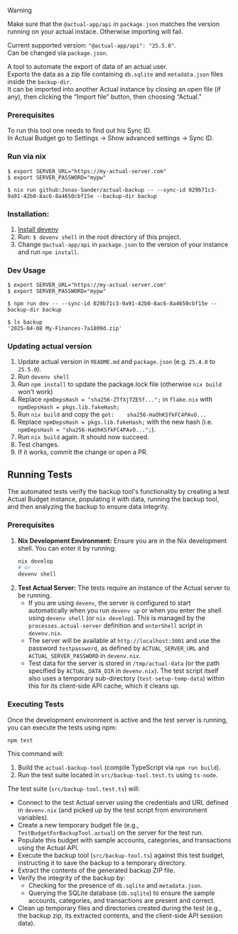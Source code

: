 > [!WARNING]  
> Make sure that the `@actual-app/api` in `package.json` matches the version running on your actual instace.
> Otherwise importing will fail.

Current supported version: `"@actual-app/api": "25.5.0"`.  
Can be changed via `package.json`.

A tool to automate the export of data of an actual user.  
Exports the data as a zip file containing `db.sqlite` and `metadata.json` files inside the `backup-dir`.  
It can be imported into another Actual instance by closing an open file (if any), then clicking the “Import file” button, then choosing “Actual.” 

### Prerequisites
To run this tool one needs to find out his Sync ID.  
In Actual Budget go to Settings → Show advanced settings → Sync ID.

### Run via nix
```
$ export SERVER_URL="https://my-actual-server.com"
$ export SERVER_PASSWORD="mypw"

$ nix run github:Jonas-Sander/actual-backup -- --sync-id 029b71c3-9a91-42b0-8ac6-8a4650cbf15e --backup-dir backup
```

### Installation:
1. [Install devenv](https://devenv.sh/getting-started/)
2. Run: `$ devenv shell` in the root directory of this project.
3. Change `@actual-app/api` in `package.json` to the version of your instance and run `npm install`.

### Dev Usage
```shell
$ export SERVER_URL="https://my-actual-server.com"
$ export SERVER_PASSWORD="mypw"

$ npm run dev -- --sync-id 029b71c3-9a91-42b0-8ac6-8a4650cbf15e --backup-dir backup

$ ls backup
'2025-04-08 My-Finances-7a1809d.zip'
```

### Updating actual version
1. Update actual version in `README.md` and `package.json` (e.g. `25.4.0` to `25.5.0`).
2. Run `devenv shell`
3. Run `npm install` to update the package.lock file (otherwise `nix build` won't work)
4. Replace `npmDepsHash = "sha256-ZTfXjTZE5f...";` in `flake.nix` with `npmDepsHash = pkgs.lib.fakeHash;`
5. Run `nix build` and copy the `got:    sha256-HaOhKSfkFC4PAvO...`
6. Replace `npmDepsHash = pkgs.lib.fakeHash;` with the new hash (i.e. `npmDepsHash = "sha256-HaOhKSfkFC4PAvO...";`).
7. Run `nix build` again. It should now succeed.
8. Test changes.
9. If it works, commit the change or open a PR.

## Running Tests

The automated tests verify the backup tool's functionality by creating a test Actual Budget instance, populating it with data, running the backup tool, and then analyzing the backup to ensure data integrity.

### Prerequisites

1.  **Nix Development Environment:** Ensure you are in the Nix development shell. You can enter it by running:
    ```bash
    nix develop
    # or
    devenv shell
    ```
2.  **Test Actual Server:** The tests require an instance of the Actual server to be running.
    *   If you are using `devenv`, the server is configured to start automatically when you run `devenv up` or when you enter the shell using `devenv shell` (or `nix develop`). This is managed by the `processes.actual-server` definition and `enterShell` script in `devenv.nix`.
    *   The server will be available at `http://localhost:3001` and use the password `testpassword`, as defined by `ACTUAL_SERVER_URL` and `ACTUAL_SERVER_PASSWORD` in `devenv.nix`.
    *   Test data for the server is stored in `/tmp/actual-data` (or the path specified by `ACTUAL_DATA_DIR` in `devenv.nix`). The test script itself also uses a temporary sub-directory (`test-setup-temp-data`) within this for its client-side API cache, which it cleans up.

### Executing Tests

Once the development environment is active and the test server is running, you can execute the tests using npm:

```bash
npm test
```

This command will:
1.  Build the `actual-backup-tool` (compile TypeScript via `npm run build`).
2.  Run the test suite located in `src/backup-tool.test.ts` using `ts-node`.

The test suite (`src/backup-tool.test.ts`) will:
*   Connect to the test Actual server using the credentials and URL defined in `devenv.nix` (and picked up by the test script from environment variables).
*   Create a new temporary budget file (e.g., `TestBudgetForBackupTool.actual`) on the server for the test run.
*   Populate this budget with sample accounts, categories, and transactions using the Actual API.
*   Execute the backup tool (`src/backup-tool.ts`) against this test budget, instructing it to save the backup to a temporary directory.
*   Extract the contents of the generated backup ZIP file.
*   Verify the integrity of the backup by:
    *   Checking for the presence of `db.sqlite` and `metadata.json`.
    *   Querying the SQLite database (`db.sqlite`) to ensure the sample accounts, categories, and transactions are present and correct.
*   Clean up temporary files and directories created during the test (e.g., the backup zip, its extracted contents, and the client-side API session data).
